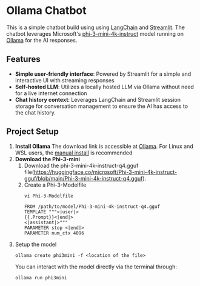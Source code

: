 # Ollama Chatbot

This is a simple chatbot build using using [LangChain](https://github.com/langchain-ai/langchain) and [Streamlit](https://streamlit.io/). The chatbot leverages Microsoft's [phi-3-mini-4k-instruct](https://huggingface.co/microsoft/Phi-3-mini-4k-instruct) model running on [Ollama](https://ollama.com/) for the AI responses.

## Features
- **Simple user-friendly interface**: Powered by Streamlit for a simple and interactive UI with streaming responses
- **Self-hosted LLM**: Utilizes a locally hosted LLM via Ollama without need for a live internet connection
- **Chat history context**: Leverages LangChain and Streamlit session storage for conversation management to ensure the AI has access to the chat history.

## Project Setup
1. **Install Ollama**
  The download link is accessible at [Ollama](https://ollama.com/). For Linux and WSL users, the [manual install](https://github.com/ollama/ollama/blob/main/docs/linux.md) is recommended
2. **Download the Phi-3-mini**
   1. Download the phi-3-mini-4k-instruct-q4.gguf file(https://huggingface.co/microsoft/Phi-3-mini-4k-instruct-gguf/blob/main/Phi-3-mini-4k-instruct-q4.gguf).
   2. Create a Phi-3-Modelfile
      ```
      vi Phi-3-Modelfile
      ```
      ```
      FROM /path/to/model/Phi-3-mini-4k-instruct-q4.gguf
      TEMPLATE """<|user|>
      {{.Prompt}}<|end|>
      <|assistant|>"""
      PARAMETER stop <|end|>
      PARAMETER num_ctx 4096
      ```
  3. Setup the model
     ```
     ollama create phi3mini -f <location of the file>
     ```
     You can interact with the model directly via the terminal through:
     ```
     ollama run phi3mini
     ```


